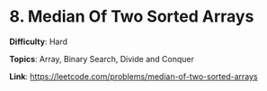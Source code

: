 # 8. Median Of Two Sorted Arrays

**Difficulty**: Hard

**Topics**: Array, Binary Search, Divide and Conquer

**Link**: https://leetcode.com/problems/median-of-two-sorted-arrays
